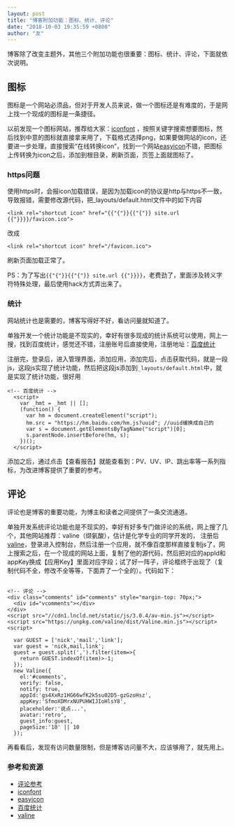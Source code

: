```yaml
---
layout: post
title: "博客附加功能：图标、统计、评论"
date: "2018-10-03 19:35:59 +0800"
author: "友"
---
```


博客除了改变主题外，其他三个附加功能也很重要：图标、统计、评论，下面就依次说明。

## 图标
图标是一个网站必须品，但对于开发人员来说，做一个图标还是有难度的，于是网上找一个现成的图标是一条捷径。

以前发现一个图标网站，推荐给大家：[iconfont](http://www.iconfont.cn) ，按照关键字搜索想要图标，然后找到中意的图标就直接拿来用了，下载格式选择png，如果要做网站的icon，还要进一步处理，直接搜索“在线转换icon”，找到一个网站[easyicon](https://www.easyicon.net/covert/)不错，把图标上传转换为icon之后，添加到根目录，刷新页面，页签上面就图标了。

### https问题
使用https时，会报icon加载错误，是因为加载icon的协议是http与https不一致，导致报错，需要修改源代码，把_layouts/default.html文件中的如下内容
```
<link rel="shortcut icon" href="{{"{"}}{{"{"}} site.url {{"}}}}/favicon.ico">
```
改成
```
<link rel="shortcut icon" href="/favicon.ico">
```
刷新页面加载正常了。

PS：为了写出```{{"{"}}{{"{"}} site.url {{"}}}}```，老费劲了，里面涉及转义字符特殊处理，最后使用hack方式弄出来了。

### 统计
网站统计也是需要的，博客写得好不好，看访问量就知道了。

单独开发一个统计功能是不现实的，幸好有很多现成的统计系统可以使用，网上一搜，找到百度统计，感觉还不错，注册账号后直接使用，注册地址：[百度统计](https://tongji.baidu.com)

注册完，登录后，进入管理界面，添加应用，添加完后，点击获取代码，就是一段js，这段js实现了统计功能，然后把这段js添加到```_layouts/default.html```中，就是实现了统计功能，很好用
```
<!-- 百度统计 -->
  <script>
    var _hmt = _hmt || [];
    (function() {
      var hm = document.createElement("script");
      hm.src = "https://hm.baidu.com/hm.js?uuid"; //uuid缓换成自己的
      var s = document.getElementsByTagName("script")[0];
      s.parentNode.insertBefore(hm, s);
    })();
  </script>
```
添加之后，通过点击【查看报告】就能查看到：PV、UV、IP、跳出率等一系列指标，为改进博客提供了重要的参考。

## 评论
评论也是博客的重要功能，为博主和读者之间提供了一条交流通道。

单独开发系统评论功能也是不现实的，幸好有好多专门做评论的系统，网上搜了几个，其他网站推荐：valine（缬氨酸），估计是化学专业的同学开发的，
注册后[valine](https://valine.js.org/)，登录进入控制台，然后注册一个应用，就不像百度那样直接复制js了，网上搜索之后，在一个现成的网站上面，复制了他的源代码，然后把对应的appId和appKey换成【应用Key】里面对应字段；试了好一阵子，评论框终于出现了（复制代码不全，修改不全等等，下面弄了一个全的）。代码如下：
```

<!-- 评论 -->
<div class="comments" id="comments" style="margin-top: 70px;">
  <div id="vcomments"></div>
</div>
<script src="//cdn1.lncld.net/static/js/3.0.4/av-min.js"></script>
<script src="https://unpkg.com/valine/dist/Valine.min.js"></script>
<script>

  var GUEST = ['nick','mail','link'];
  var guest = 'nick,mail,link';
  guest = guest.split(',').filter(item=>{
    return GUEST.indexOf(item)>-1;
  });
  new Valine({
    el:'#comments',
    verify: false,
    notify: true,
    appId:'gs4XxRz1HG66wfK2k5su02D5-gzGzoHsz',
    appKey:'SfmoXDMrxNUPUHWIJIoHlsY8',
    placeholder:'说点...',
    avatar:'retro',
    guest_info:guest,
    pageSize:'10' || 10
  });
```
再看看后，发现有访问数量限制，但是博客访问量不大，应该够用了，就先用上。

### 参考和资源
- [评论参考](https://www.bluelzy.com/)
- [iconfont](http://www.iconfont.cn)
- [easyicon](https://www.easyicon.net/covert/)
- [百度统计](https://tongji.baidu.com)
- [valine](https://valine.js.org/)
